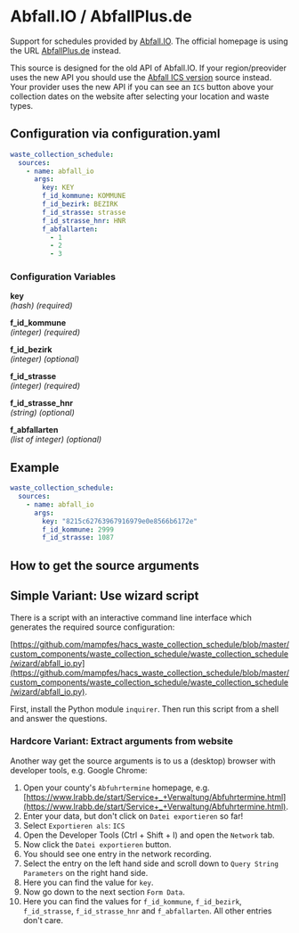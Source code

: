 # Abfall.IO / AbfallPlus.de

Support for schedules provided by [Abfall.IO](https://abfall.io). The official homepage is using the URL [AbfallPlus.de](https://www.abfallplus.de/) instead.

This source is designed for the old API of Abfall.IO. If your region/preovider uses the new API you should use the [Abfall ICS version](/doc/ics/abfall_io_ics.md) source instead. Your provider uses the new API if you can see an `ICS` button above your collection dates on the website after selecting your location and waste types.

## Configuration via configuration.yaml

```yaml
waste_collection_schedule:
  sources:
    - name: abfall_io
      args:
        key: KEY
        f_id_kommune: KOMMUNE
        f_id_bezirk: BEZIRK
        f_id_strasse: strasse
        f_id_strasse_hnr: HNR
        f_abfallarten:
          - 1
          - 2
          - 3
```

### Configuration Variables

**key**  
*(hash) (required)*

**f_id_kommune**  
*(integer) (required)*

**f_id_bezirk**  
*(integer) (optional)*

**f_id_strasse**  
*(integer) (required)*

**f_id_strasse_hnr**  
*(string) (optional)*

**f_abfallarten**  
*(list of integer) (optional)*

## Example

```yaml
waste_collection_schedule:
  sources:
    - name: abfall_io
      args:
        key: "8215c62763967916979e0e8566b6172e"
        f_id_kommune: 2999
        f_id_strasse: 1087
```

## How to get the source arguments

## Simple Variant: Use wizard script

There is a script with an interactive command line interface which generates the required source configuration:

[https://github.com/mampfes/hacs_waste_collection_schedule/blob/master/custom_components/waste_collection_schedule/waste_collection_schedule/wizard/abfall_io.py](https://github.com/mampfes/hacs_waste_collection_schedule/blob/master/custom_components/waste_collection_schedule/waste_collection_schedule/wizard/abfall_io.py).

First, install the Python module `inquirer`. Then run this script from a shell and answer the questions.

### Hardcore Variant: Extract arguments from website

Another way get the source arguments is to us a (desktop) browser with developer tools, e.g. Google Chrome:

1. Open your county's `Abfuhrtermine` homepage, e.g. [https://www.lrabb.de/start/Service+_+Verwaltung/Abfuhrtermine.html](https://www.lrabb.de/start/Service+_+Verwaltung/Abfuhrtermine.html).
2. Enter your data, but don't click on `Datei exportieren` so far!
3. Select `Exportieren als`: `ICS`
4. Open the Developer Tools (Ctrl + Shift + I) and open the `Network` tab.
5. Now click the `Datei exportieren` button.
6. You should see one entry in the network recording.
7. Select the entry on the left hand side and scroll down to `Query String Parameters` on the right hand side.
8. Here you can find the value for `key`.
9. Now go down to the next section `Form Data`.
10. Here you can find the values for `f_id_kommune`, `f_id_bezirk`, `f_id_strasse`, `f_id_strasse_hnr` and `f_abfallarten`. All other entries don't care.

